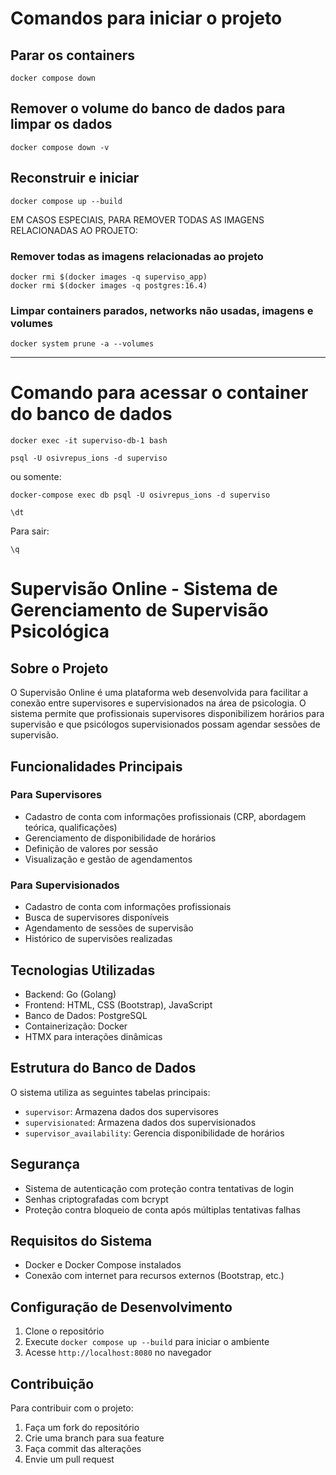 # Comandos para iniciar o projeto
## Parar os containers
```shell
docker compose down
```

## Remover o volume do banco de dados para limpar os dados
```shell
docker compose down -v
```

## Reconstruir e iniciar
```shell
docker compose up --build
```
EM CASOS ESPECIAIS, PARA REMOVER TODAS AS IMAGENS RELACIONADAS AO PROJETO:
### Remover todas as imagens relacionadas ao projeto
```shell
docker rmi $(docker images -q superviso_app)
docker rmi $(docker images -q postgres:16.4)
```

### Limpar containers parados, networks não usadas, imagens e volumes
```shell
docker system prune -a --volumes
```

---

# Comando para acessar o container do banco de dados
```shell
docker exec -it superviso-db-1 bash
```
```shell
psql -U osivrepus_ions -d superviso

```
ou somente:
```shell
docker-compose exec db psql -U osivrepus_ions -d superviso
```
```shell
\dt
```
Para sair:
```shell
\q
```

# Supervisão Online - Sistema de Gerenciamento de Supervisão Psicológica

## Sobre o Projeto
O Supervisão Online é uma plataforma web desenvolvida para facilitar a conexão entre supervisores e supervisionados na área de psicologia. O sistema permite que profissionais supervisores disponibilizem horários para supervisão e que psicólogos supervisionados possam agendar sessões de supervisão.

## Funcionalidades Principais

### Para Supervisores
- Cadastro de conta com informações profissionais (CRP, abordagem teórica, qualificações)
- Gerenciamento de disponibilidade de horários
- Definição de valores por sessão
- Visualização e gestão de agendamentos

### Para Supervisionados
- Cadastro de conta com informações profissionais
- Busca de supervisores disponíveis
- Agendamento de sessões de supervisão
- Histórico de supervisões realizadas

## Tecnologias Utilizadas
- Backend: Go (Golang)
- Frontend: HTML, CSS (Bootstrap), JavaScript
- Banco de Dados: PostgreSQL
- Containerização: Docker
- HTMX para interações dinâmicas

## Estrutura do Banco de Dados
O sistema utiliza as seguintes tabelas principais:
- `supervisor`: Armazena dados dos supervisores
- `supervisionated`: Armazena dados dos supervisionados
- `supervisor_availability`: Gerencia disponibilidade de horários

## Segurança
- Sistema de autenticação com proteção contra tentativas de login
- Senhas criptografadas com bcrypt
- Proteção contra bloqueio de conta após múltiplas tentativas falhas

## Requisitos do Sistema
- Docker e Docker Compose instalados
- Conexão com internet para recursos externos (Bootstrap, etc.)

## Configuração de Desenvolvimento
1. Clone o repositório
2. Execute `docker compose up --build` para iniciar o ambiente
3. Acesse `http://localhost:8080` no navegador

## Contribuição
Para contribuir com o projeto:
1. Faça um fork do repositório
2. Crie uma branch para sua feature
3. Faça commit das alterações
4. Envie um pull request
